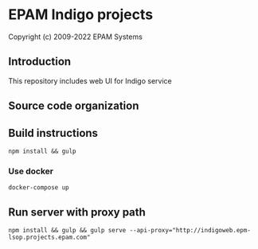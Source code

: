 # EPAM Indigo projects #

Copyright (c) 2009-2022 EPAM Systems

## Introduction ##

This repository includes web UI for Indigo service

## Source code organization ##

## Build instructions ##

```
npm install && gulp
```

### Use docker

```
docker-compose up
```

## Run server with proxy path ##

```
npm install && gulp && gulp serve --api-proxy="http://indigoweb.epm-lsop.projects.epam.com"
```
